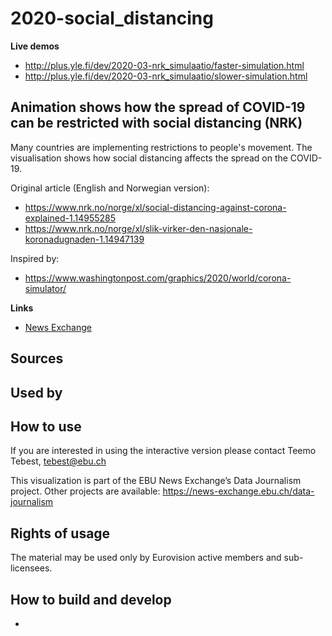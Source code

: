 # 2020-social_distancing

**Live demos**
* http://plus.yle.fi/dev/2020-03-nrk_simulaatio/faster-simulation.html
* http://plus.yle.fi/dev/2020-03-nrk_simulaatio/slower-simulation.html

## Animation shows how the spread of COVID-19 can be restricted with social distancing (NRK)

Many countries are implementing restrictions to people's movement. The visualisation shows how social distancing affects the spread on the COVID-19.

Original article (English and Norwegian version): 
* https://www.nrk.no/norge/xl/social-distancing-against-corona-explained-1.14955285
* https://www.nrk.no/norge/xl/slik-virker-den-nasjonale-koronadugnaden-1.14947139

Inspired by:
* https://www.washingtonpost.com/graphics/2020/world/corona-simulator/

**Links**
* [News Exchange](https://news-exchange.ebu.ch/item_detail/47d4c3872f549a6186f7e26edc71ab35/2020_21014527)

**Sources**
-

**Used by**
-

## How to use

If you are interested in using the interactive version please contact Teemo Tebest, tebest@ebu.ch

This visualization is part of the EBU News Exchange’s Data Journalism project. Other projects are available: https://news-exchange.ebu.ch/data-journalism

## Rights of usage

The material may be used only by Eurovision active members and sub-licensees.

## How to build and develop
-